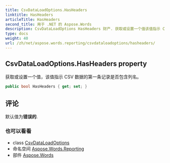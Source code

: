 ```yaml
---
title: CsvDataLoadOptions.HasHeaders
linktitle: HasHeaders
articleTitle: HasHeaders
second_title: 用于 .NET 的 Aspose.Words
description: CsvDataLoadOptions HasHeaders 财产. 获取或设置一个值该值指示 CSV 数据的第一条记录是否包含列名 在 C#.
type: docs
weight: 40
url: /zh/net/aspose.words.reporting/csvdataloadoptions/hasheaders/
---
```

## CsvDataLoadOptions.HasHeaders property

获取或设置一个值，该值指示 CSV 数据的第一条记录是否包含列名。

```csharp
public bool HasHeaders { get; set; }
```

## 评论

默认值为**错误的**.

### 也可以看看

* class [CsvDataLoadOptions](../)
* 命名空间 [Aspose.Words.Reporting](../../../aspose.words.reporting/)
* 部件 [Aspose.Words](../../../)
